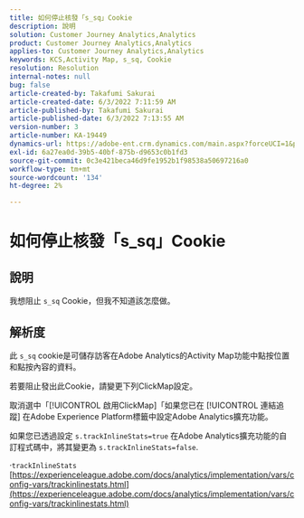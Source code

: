 ```yaml
---
title: 如何停止核發「s_sq」Cookie
description: 說明
solution: Customer Journey Analytics,Analytics
product: Customer Journey Analytics,Analytics
applies-to: Customer Journey Analytics,Analytics
keywords: KCS,Activity Map, s_sq, Cookie
resolution: Resolution
internal-notes: null
bug: false
article-created-by: Takafumi Sakurai
article-created-date: 6/3/2022 7:11:59 AM
article-published-by: Takafumi Sakurai
article-published-date: 6/3/2022 7:13:55 AM
version-number: 3
article-number: KA-19449
dynamics-url: https://adobe-ent.crm.dynamics.com/main.aspx?forceUCI=1&pagetype=entityrecord&etn=knowledgearticle&id=57f2b672-0ce3-ec11-bb3d-000d3a33d4a1
exl-id: 6a27ea0d-39b5-40bf-875b-d9653c0b1fd3
source-git-commit: 0c3e421beca46d9fe1952b1f98538a50697216a0
workflow-type: tm+mt
source-wordcount: '134'
ht-degree: 2%

---
```


# 如何停止核發「s_sq」Cookie

## 說明

我想阻止 `s_sq` Cookie，但我不知道該怎麼做。

## 解析度


此 `s_sq` cookie是可儲存訪客在Adobe Analytics的Activity Map功能中點按位置和點按內容的資料。

若要阻止發出此Cookie，請變更下列ClickMap設定。

取消選中「[!UICONTROL 啟用ClickMap]「如果您已在 [!UICONTROL 連結追蹤] 在Adobe Experience Platform標籤中設定Adobe Analytics擴充功能。

如果您已透過設定 `s.trackInlineStats=true` 在Adobe Analytics擴充功能的自訂程式碼中，將其變更為 `s.trackInlineStats=false`.

·`trackInlineStats`
[https://experienceleague.adobe.com/docs/analytics/implementation/vars/config-vars/trackinlinestats.html](https://experienceleague.adobe.com/docs/analytics/implementation/vars/config-vars/trackinlinestats.html)
